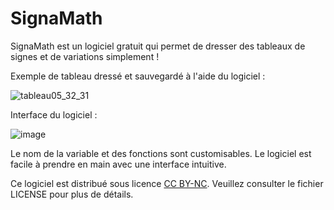 # SignaMath
SignaMath est un logiciel gratuit qui permet de dresser des tableaux de signes et de variations simplement !

Exemple de tableau dressé et sauvegardé à l'aide du logiciel :

![tableau05_32_31](https://github.com/zonetecde/SignaMath/assets/56195432/30c8609c-2d75-438b-a8db-d9f05aa186b6)

Interface du logiciel :

![image](https://github.com/zonetecde/SignaMath/assets/56195432/211381bb-1810-456c-b349-f9eb5766451d)

Le nom de la variable et des fonctions sont customisables.
Le logiciel est facile à prendre en main avec une interface intuitive.

Ce logiciel est distribué sous licence [CC BY-NC](https://creativecommons.org/licenses/by-nc/4.0/legalcode.fr). Veuillez consulter le fichier LICENSE pour plus de détails.
